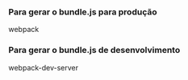 ### Para gerar o bundle.js para produção
webpack
### Para gerar o bundle.js de desenvolvimento
webpack-dev-server